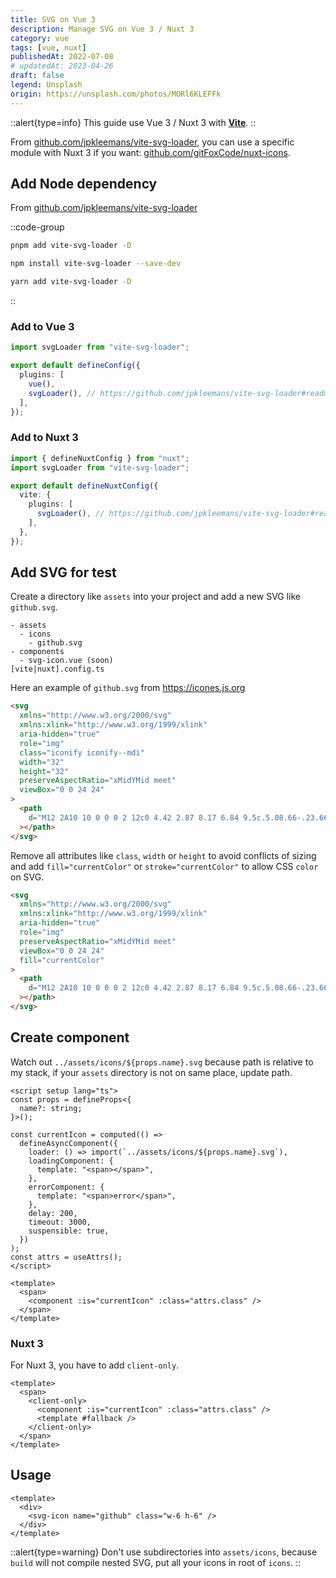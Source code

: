 ```yaml
---
title: SVG on Vue 3
description: Manage SVG on Vue 3 / Nuxt 3
category: vue
tags: [vue, nuxt]
publishedAt: 2022-07-08
# updatedAt: 2023-04-26
draft: false
legend: Unsplash
origin: https://unsplash.com/photos/MORl6KLEFFk
---
```


::alert{type=info}
This guide use Vue 3 / Nuxt 3 with [**Vite**](https://vitejs.dev).
::

From [github.com/jpkleemans/vite-svg-loader](https://github.com/jpkleemans/vite-svg-loader), you can use a specific module with Nuxt 3 if you want: [github.com/gitFoxCode/nuxt-icons](https://github.com/gitFoxCode/nuxt-icons).

## Add Node dependency

From [github.com/jpkleemans/vite-svg-loader](https://github.com/jpkleemans/vite-svg-loader)

::code-group

```bash [pnpm]
pnpm add vite-svg-loader -D
```

```bash [npm]
npm install vite-svg-loader --save-dev
```

```bash [yarn]
yarn add vite-svg-loader -D
```

::

### Add to Vue 3

```ts [vite.config.ts]
import svgLoader from "vite-svg-loader";

export default defineConfig({
  plugins: [
    vue(),
    svgLoader(), // https://github.com/jpkleemans/vite-svg-loader#readme
  ],
});
```

### Add to Nuxt 3

```ts [nuxt.config.ts]
import { defineNuxtConfig } from "nuxt";
import svgLoader from "vite-svg-loader";

export default defineNuxtConfig({
  vite: {
    plugins: [
      svgLoader(), // https://github.com/jpkleemans/vite-svg-loader#readme
    ],
  },
});
```

## Add SVG for test

Create a directory like `assets` into your project and add a new SVG like `github.svg`.

```
- assets
  - icons
    - github.svg
- components
  - svg-icon.vue (soon)
[vite|nuxt].config.ts
```

Here an example of `github.svg` from <https://icones.js.org>

```html [assets/icons/github.svg]
<svg
  xmlns="http://www.w3.org/2000/svg"
  xmlns:xlink="http://www.w3.org/1999/xlink"
  aria-hidden="true"
  role="img"
  class="iconify iconify--mdi"
  width="32"
  height="32"
  preserveAspectRatio="xMidYMid meet"
  viewBox="0 0 24 24"
>
  <path
    d="M12 2A10 10 0 0 0 2 12c0 4.42 2.87 8.17 6.84 9.5c.5.08.66-.23.66-.5v-1.69c-2.77.6-3.36-1.34-3.36-1.34c-.46-1.16-1.11-1.47-1.11-1.47c-.91-.62.07-.6.07-.6c1 .07 1.53 1.03 1.53 1.03c.87 1.52 2.34 1.07 2.91.83c.09-.65.35-1.09.63-1.34c-2.22-.25-4.55-1.11-4.55-4.92c0-1.11.38-2 1.03-2.71c-.1-.25-.45-1.29.1-2.64c0 0 .84-.27 2.75 1.02c.79-.22 1.65-.33 2.5-.33c.85 0 1.71.11 2.5.33c1.91-1.29 2.75-1.02 2.75-1.02c.55 1.35.2 2.39.1 2.64c.65.71 1.03 1.6 1.03 2.71c0 3.82-2.34 4.66-4.57 4.91c.36.31.69.92.69 1.85V21c0 .27.16.59.67.5C19.14 20.16 22 16.42 22 12A10 10 0 0 0 12 2Z"
  ></path>
</svg>
```

Remove all attributes like `class`, `width` or `height` to avoid conflicts of sizing and add `fill="currentColor"` or `stroke="currentColor"` to allow CSS `color` on SVG.

```html [assets/icons/github.svg]
<svg
  xmlns="http://www.w3.org/2000/svg"
  xmlns:xlink="http://www.w3.org/1999/xlink"
  aria-hidden="true"
  role="img"
  preserveAspectRatio="xMidYMid meet"
  viewBox="0 0 24 24"
  fill="currentColor"
>
  <path
    d="M12 2A10 10 0 0 0 2 12c0 4.42 2.87 8.17 6.84 9.5c.5.08.66-.23.66-.5v-1.69c-2.77.6-3.36-1.34-3.36-1.34c-.46-1.16-1.11-1.47-1.11-1.47c-.91-.62.07-.6.07-.6c1 .07 1.53 1.03 1.53 1.03c.87 1.52 2.34 1.07 2.91.83c.09-.65.35-1.09.63-1.34c-2.22-.25-4.55-1.11-4.55-4.92c0-1.11.38-2 1.03-2.71c-.1-.25-.45-1.29.1-2.64c0 0 .84-.27 2.75 1.02c.79-.22 1.65-.33 2.5-.33c.85 0 1.71.11 2.5.33c1.91-1.29 2.75-1.02 2.75-1.02c.55 1.35.2 2.39.1 2.64c.65.71 1.03 1.6 1.03 2.71c0 3.82-2.34 4.66-4.57 4.91c.36.31.69.92.69 1.85V21c0 .27.16.59.67.5C19.14 20.16 22 16.42 22 12A10 10 0 0 0 12 2Z"
  ></path>
</svg>
```

## Create component

Watch out `../assets/icons/${props.name}.svg` because path is relative to my stack, if your `assets` directory is not on same place, update path.

```vue [components/svg-icon.vue]
<script setup lang="ts">
const props = defineProps<{
  name?: string;
}>();

const currentIcon = computed(() =>
  defineAsyncComponent({
    loader: () => import(`../assets/icons/${props.name}.svg`),
    loadingComponent: {
      template: "<span></span>",
    },
    errorComponent: {
      template: "<span>error</span>",
    },
    delay: 200,
    timeout: 3000,
    suspensible: true,
  })
);
const attrs = useAttrs();
</script>

<template>
  <span>
    <component :is="currentIcon" :class="attrs.class" />
  </span>
</template>
```

### Nuxt 3

For Nuxt 3, you have to add `client-only`.

```vue [components/svg-icon.vue]
<template>
  <span>
    <client-only>
      <component :is="currentIcon" :class="attrs.class" />
      <template #fallback />
    </client-only>
  </span>
</template>
```

## Usage

```vue [app.vue]
<template>
  <div>
    <svg-icon name="github" class="w-6 h-6" />
  </div>
</template>
```

::alert{type=warning}
Don't use subdirectories into `assets/icons`, because `build` will not compile nested SVG, put all your icons in root of `icons`.
::
